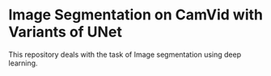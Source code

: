 # Image Segmentation on CamVid with Variants of UNet
 This repository deals with the task of Image segmentation using deep learning.
